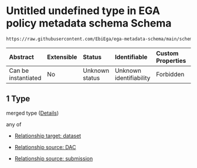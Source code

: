 # Untitled undefined type in EGA policy metadata schema Schema

```txt
https://raw.githubusercontent.com/EbiEga/ega-metadata-schema/main/schemas/EGA.policy.json#/properties/policyRelationships/items/allOf/1/anyOf/0/allOf/1
```



| Abstract            | Extensible | Status         | Identifiable            | Custom Properties | Additional Properties | Access Restrictions | Defined In                                                                   |
| :------------------ | :--------- | :------------- | :---------------------- | :---------------- | :-------------------- | :------------------ | :--------------------------------------------------------------------------- |
| Can be instantiated | No         | Unknown status | Unknown identifiability | Forbidden         | Allowed               | none                | [EGA.policy.json\*](../../../schemas/EGA.policy.json "open original schema") |

## 1 Type

merged type ([Details](ega-16-properties-policy-relationships-items-allof-relationship-constraints-for-a-policy-anyof-allowed-relationships-of-type-referencedby-main-ones-allof-1.md))

any of

*   [Relationship target: dataset](ega-12-definitions-relationship-target-dataset.md "check type definition")

*   [Relationship source: DAC](ega-12-definitions-relationship-source-dac.md "check type definition")

*   [Relationship source: submission](ega-12-definitions-relationship-source-submission.md "check type definition")
